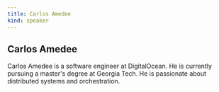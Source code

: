 ```yaml
---
title: Carlos Amedee
kind: speaker
---
```


## Carlos Amedee

Carlos Amedee is a software engineer at DigitalOcean. He is currently pursuing
a master's degree at Georgia Tech. He is passionate about distributed systems
and orchestration.
